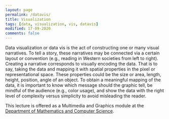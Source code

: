 ```yaml
---
layout: page
permalink: /datavis/
title: Visualization
tags: [data, visualization, vis, datavis]
modified: 17-09-2020
comments: false
---
```


Data visualization or data vis is the act of constructing one or many visual narratives. To tell a story, these narratives may be connected via a certain layout or convention (e.g., reading in Western societies from left to right). Creating a narrative corresponds to visually encoding the data. That is to say, taking the data and mapping it with spatial properties in the pixel or representational space. These properties could be the size or area, length, height, position, angle of an object.
To obtain a meaningful mapping of the data, it is important to know which message should the graphic tell, be mindful of the audience (e.g., color usage), and show the data with the right level of complexity versus simplicity to avoid misleading the reader.

<script async class="speakerdeck-embed" data-slide="171" data-id="4da53c39884f4afdaee109ea14c9e555" data-ratio="1.33333333333333" src="//speakerdeck.com/assets/embed.js"></script>

This lecture is offered as a Multimedia and Graphics module at the [Department of Mathematics and Computer Science](https://www.uni-marburg.de/en/fb12/).
<br/>
<br/>
